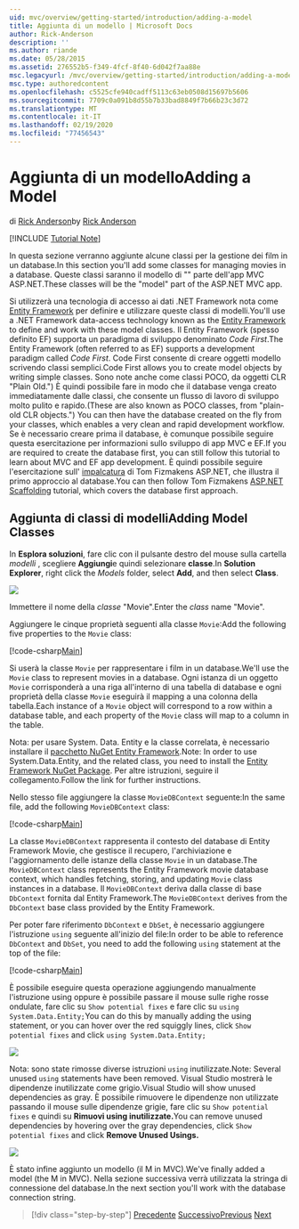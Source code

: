 ```yaml
---
uid: mvc/overview/getting-started/introduction/adding-a-model
title: Aggiunta di un modello | Microsoft Docs
author: Rick-Anderson
description: ''
ms.author: riande
ms.date: 05/28/2015
ms.assetid: 276552b5-f349-4fcf-8f40-6d042f7aa88e
msc.legacyurl: /mvc/overview/getting-started/introduction/adding-a-model
msc.type: authoredcontent
ms.openlocfilehash: c5525cfe940cadff5113c63eb0508d15697b5606
ms.sourcegitcommit: 7709c0a091b8d55b7b33bad8849f7b66b23c3d72
ms.translationtype: MT
ms.contentlocale: it-IT
ms.lasthandoff: 02/19/2020
ms.locfileid: "77456543"
---
```

# <a name="adding-a-model"></a><span data-ttu-id="210e5-102">Aggiunta di un modello</span><span class="sxs-lookup"><span data-stu-id="210e5-102">Adding a Model</span></span>

<span data-ttu-id="210e5-103">di [Rick Anderson](https://twitter.com/RickAndMSFT)</span><span class="sxs-lookup"><span data-stu-id="210e5-103">by [Rick Anderson](https://twitter.com/RickAndMSFT)</span></span>

[!INCLUDE [Tutorial Note](index.md)]

<span data-ttu-id="210e5-104">In questa sezione verranno aggiunte alcune classi per la gestione dei film in un database.</span><span class="sxs-lookup"><span data-stu-id="210e5-104">In this section you'll add some classes for managing movies in a database.</span></span> <span data-ttu-id="210e5-105">Queste classi saranno il modello di &quot;&quot; parte dell'app MVC ASP.NET.</span><span class="sxs-lookup"><span data-stu-id="210e5-105">These classes will be the &quot;model&quot; part of the ASP.NET MVC app.</span></span>

<span data-ttu-id="210e5-106">Si utilizzerà una tecnologia di accesso ai dati .NET Framework nota come [Entity Framework](https://docs.microsoft.com/ef/) per definire e utilizzare queste classi di modelli.</span><span class="sxs-lookup"><span data-stu-id="210e5-106">You'll use a .NET Framework data-access technology known as the [Entity Framework](https://docs.microsoft.com/ef/) to define and work with these model classes.</span></span> <span data-ttu-id="210e5-107">Il Entity Framework (spesso definito EF) supporta un paradigma di sviluppo denominato *Code First*.</span><span class="sxs-lookup"><span data-stu-id="210e5-107">The Entity Framework (often referred to as EF) supports a development paradigm called *Code First*.</span></span> <span data-ttu-id="210e5-108">Code First consente di creare oggetti modello scrivendo classi semplici.</span><span class="sxs-lookup"><span data-stu-id="210e5-108">Code First allows you to create model objects by writing simple classes.</span></span> <span data-ttu-id="210e5-109">Sono note anche come classi POCO, da oggetti CLR &quot;Plain Old.&quot;) È quindi possibile fare in modo che il database venga creato immediatamente dalle classi, che consente un flusso di lavoro di sviluppo molto pulito e rapido.</span><span class="sxs-lookup"><span data-stu-id="210e5-109">(These are also known as POCO classes, from &quot;plain-old CLR objects.&quot;) You can then have the database created on the fly from your classes, which enables a very clean and rapid development workflow.</span></span> <span data-ttu-id="210e5-110">Se è necessario creare prima il database, è comunque possibile seguire questa esercitazione per informazioni sullo sviluppo di app MVC e EF.</span><span class="sxs-lookup"><span data-stu-id="210e5-110">If you are required to create the database first, you can still follow this tutorial to learn about MVC and EF app development.</span></span> <span data-ttu-id="210e5-111">È quindi possibile seguire l'esercitazione sull' [impalcatura](xref:visual-studio/overview/2013/aspnet-scaffolding-overview) di Tom Fizmakens ASP.NET, che illustra il primo approccio al database.</span><span class="sxs-lookup"><span data-stu-id="210e5-111">You can then follow Tom Fizmakens [ASP.NET Scaffolding](xref:visual-studio/overview/2013/aspnet-scaffolding-overview) tutorial, which covers the database first approach.</span></span>

## <a name="adding-model-classes"></a><span data-ttu-id="210e5-112">Aggiunta di classi di modelli</span><span class="sxs-lookup"><span data-stu-id="210e5-112">Adding Model Classes</span></span>

<span data-ttu-id="210e5-113">In **Esplora soluzioni**, fare clic con il pulsante destro del mouse sulla cartella *modelli* , scegliere **Aggiungi**e quindi selezionare **classe**.</span><span class="sxs-lookup"><span data-stu-id="210e5-113">In **Solution Explorer**, right click the *Models* folder, select **Add**, and then select **Class**.</span></span>

![](adding-a-model/_static/image1.png)

<span data-ttu-id="210e5-114">Immettere il nome della *classe* &quot;Movie&quot;.</span><span class="sxs-lookup"><span data-stu-id="210e5-114">Enter the *class* name &quot;Movie&quot;.</span></span>

<span data-ttu-id="210e5-115">Aggiungere le cinque proprietà seguenti alla classe `Movie`:</span><span class="sxs-lookup"><span data-stu-id="210e5-115">Add the following five properties to the `Movie` class:</span></span>

[!code-csharp[Main](adding-a-model/samples/sample1.cs)]

<span data-ttu-id="210e5-116">Si userà la classe `Movie` per rappresentare i film in un database.</span><span class="sxs-lookup"><span data-stu-id="210e5-116">We'll use the `Movie` class to represent movies in a database.</span></span> <span data-ttu-id="210e5-117">Ogni istanza di un oggetto `Movie` corrisponderà a una riga all'interno di una tabella di database e ogni proprietà della classe `Movie` eseguirà il mapping a una colonna della tabella.</span><span class="sxs-lookup"><span data-stu-id="210e5-117">Each instance of a `Movie` object will correspond to a row within a database table, and each property of the `Movie` class will map to a column in the table.</span></span>

<span data-ttu-id="210e5-118">Nota: per usare System. Data. Entity e la classe correlata, è necessario installare il [pacchetto NuGet Entity Framework](https://www.nuget.org/packages/EntityFramework/).</span><span class="sxs-lookup"><span data-stu-id="210e5-118">Note: In order to use System.Data.Entity, and the related class, you need to install the [Entity Framework NuGet Package](https://www.nuget.org/packages/EntityFramework/).</span></span> <span data-ttu-id="210e5-119">Per altre istruzioni, seguire il collegamento.</span><span class="sxs-lookup"><span data-stu-id="210e5-119">Follow the link for further instructions.</span></span>

<span data-ttu-id="210e5-120">Nello stesso file aggiungere la classe `MovieDBContext` seguente:</span><span class="sxs-lookup"><span data-stu-id="210e5-120">In the same file, add the following `MovieDBContext` class:</span></span>

[!code-csharp[Main](adding-a-model/samples/sample2.cs?highlight=2,15-18)]

<span data-ttu-id="210e5-121">La classe `MovieDBContext` rappresenta il contesto del database di Entity Framework Movie, che gestisce il recupero, l'archiviazione e l'aggiornamento delle istanze della classe `Movie` in un database.</span><span class="sxs-lookup"><span data-stu-id="210e5-121">The `MovieDBContext` class represents the Entity Framework movie database context, which handles fetching, storing, and updating `Movie` class instances in a database.</span></span> <span data-ttu-id="210e5-122">Il `MovieDBContext` deriva dalla classe di base `DbContext` fornita dal Entity Framework.</span><span class="sxs-lookup"><span data-stu-id="210e5-122">The `MovieDBContext` derives from the `DbContext` base class provided by the Entity Framework.</span></span>

<span data-ttu-id="210e5-123">Per poter fare riferimento `DbContext` e `DbSet`, è necessario aggiungere l'istruzione `using` seguente all'inizio del file:</span><span class="sxs-lookup"><span data-stu-id="210e5-123">In order to be able to reference `DbContext` and `DbSet`, you need to add the following `using` statement at the top of the file:</span></span>

[!code-csharp[Main](adding-a-model/samples/sample3.cs)]

<span data-ttu-id="210e5-124">È possibile eseguire questa operazione aggiungendo manualmente l'istruzione using oppure è possibile passare il mouse sulle righe rosse ondulate, fare clic su `Show potential fixes` e fare clic su `using System.Data.Entity;`</span><span class="sxs-lookup"><span data-stu-id="210e5-124">You can do this by manually adding the using statement, or you can hover over the red squiggly lines, click `Show potential fixes` and click `using System.Data.Entity;`</span></span>

![](adding-a-model/_static/image2.png)

<span data-ttu-id="210e5-125">Nota: sono state rimosse diverse istruzioni `using` inutilizzate.</span><span class="sxs-lookup"><span data-stu-id="210e5-125">Note: Several unused `using` statements have been removed.</span></span> <span data-ttu-id="210e5-126">Visual Studio mostrerà le dipendenze inutilizzate come grigio.</span><span class="sxs-lookup"><span data-stu-id="210e5-126">Visual Studio will show unused dependencies as gray.</span></span> <span data-ttu-id="210e5-127">È possibile rimuovere le dipendenze non utilizzate passando il mouse sulle dipendenze grigie, fare clic su `Show potential fixes` e quindi su **Rimuovi using inutilizzate.**</span><span class="sxs-lookup"><span data-stu-id="210e5-127">You can remove unused dependencies by hovering over the gray dependencies, click `Show potential fixes` and click **Remove Unused Usings.**</span></span>

![](adding-a-model/_static/image3.png)

<span data-ttu-id="210e5-128">È stato infine aggiunto un modello (il M in MVC).</span><span class="sxs-lookup"><span data-stu-id="210e5-128">We've finally added a model (the M in MVC).</span></span> <span data-ttu-id="210e5-129">Nella sezione successiva verrà utilizzata la stringa di connessione del database.</span><span class="sxs-lookup"><span data-stu-id="210e5-129">In the next section you'll work with the database connection string.</span></span>

> [!div class="step-by-step"]
> <span data-ttu-id="210e5-130">[Precedente](adding-a-view.md)
> [Successivo](creating-a-connection-string.md)</span><span class="sxs-lookup"><span data-stu-id="210e5-130">[Previous](adding-a-view.md)
[Next](creating-a-connection-string.md)</span></span>
